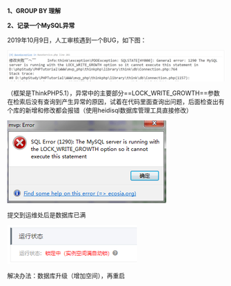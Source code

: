 **1、GROUP BY 理解**





**2、记录一个MySQL异常**

2019年10月9日，人工审核遇到一个BUG，如下图：

![](../image/Snipaste_2019-10-09_11-26-21.png)

（框架是ThinkPHP5.1），异常中的主要部分==LOCK_WRITE_GROWTH==参数在检索后没有查询到产生异常的原因，试着在代码里面查询出问题，后面检查出有个库的新增和修改都会报错（使用heidisql数据库管理工具直接修改）

![](../image/20191009113456.png)

提交到运维处后是数据库已满

![](../image/20191009113119.png)

解决办法：数据库升级（增加空间），再重启